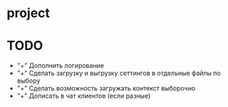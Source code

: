 # project

# TODO
* "+" Дополнить логирование
* "+" Сделать загрузку и выгрузку сеттингов в отдельные файлы по выбору
* "+" Сделать возможность загружать контекст выборочно
* "+" Дописать в чат клиентов (если разные)
